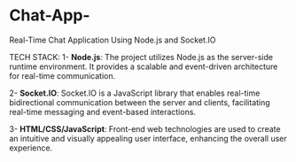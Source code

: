 # Chat-App-
Real-Time Chat Application Using Node.js and Socket.IO


TECH STACK:
1- **Node.js**: The project utilizes Node.js as the server-side runtime environment. It provides a scalable and event-driven architecture for real-time communication.


2- **Socket.IO**: Socket.IO is a JavaScript library that enables real-time bidirectional communication between the server and clients, facilitating real-time messaging and event-based interactions.


3- **HTML/CSS/JavaScript**: Front-end web technologies are used to create an intuitive and visually appealing user interface, enhancing the overall user experience.
